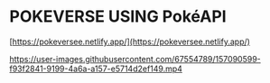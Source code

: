 
<h1> POKEVERSE USING PokéAPI </h1>

[https://pokeversee.netlify.app/](https://pokeversee.netlify.app/)

https://user-images.githubusercontent.com/67554789/157090599-f93f2841-9199-4a6a-a157-e5714d2ef149.mp4

